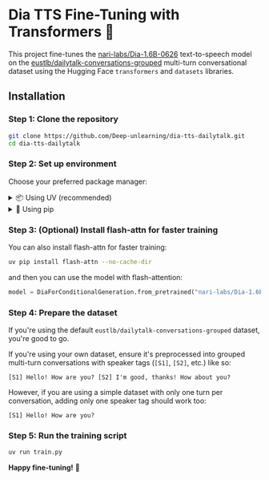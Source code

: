 # Dia TTS Fine-Tuning with Transformers 🤗

This project fine-tunes the [nari-labs/Dia-1.6B-0626](https://huggingface.co/nari-labs/Dia-1.6B-0626) text-to-speech model on the [eustlb/dailytalk-conversations-grouped](https://huggingface.co/datasets/eustlb/dailytalk-conversations-grouped) multi-turn conversational dataset using the Hugging Face `transformers` and `datasets` libraries.

## Installation

### Step 1: Clone the repository

```bash
git clone https://github.com/Deep-unlearning/dia-tts-dailytalk.git
cd dia-tts-dailytalk
```

### Step 2: Set up environment

Choose your preferred package manager:

<details>
<summary>📦 Using UV (recommended)</summary>

[Install `uv`](https://docs.astral.sh/uv/getting-started/installation/)


```bash
uv venv .venv --python 3.10 && source .venv/bin/activate
uv pip install -r requirements.txt
```
</details>

<details>
<summary>🐍 Using pip</summary>

```bash
python -m venv .venv --python 3.10 && source .venv/bin/activate
pip install --upgrade pip
pip install -r requirements.txt
```
</details>

### Step 3: (Optional) Install flash-attn for faster training

You can also install flash-attn for faster training:

```bash
uv pip install flash-attn --no-cache-dir
```

and then you can use the model with flash-attention:

```python
model = DiaForConditionalGeneration.from_pretrained("nari-labs/Dia-1.6B-0626", attn_implementation="flash_attention_2")
```

### Step 4: Prepare the dataset

If you're using the default `eustlb/dailytalk-conversations-grouped` dataset, you're good to go.

If you're using your own dataset, ensure it's preprocessed into grouped multi-turn conversations with speaker tags (`[S1]`, `[S2]`, etc.) like so:

```text
[S1] Hello! How are you? [S2] I'm good, thanks! How about you?
```

However, if you are using a simple dataset with only one turn per conversation, adding only one speaker tag should work too:

```text
[S1] Hello! How are you?
```

### Step 5: Run the training script

```bash
uv run train.py
```

**Happy fine-tuning!** 🚀 
